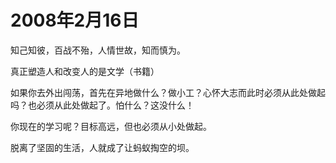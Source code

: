 # 2008年2月16日

知己知彼，百战不殆，人情世故，知而慎为。



真正塑造人和改变人的是文学（书籍）



如果你去外出闯荡，首先在异地做什么？做小工？心怀大志而此时必须从此处做起吗？也必须从此处做起了。怕什么？这没什么！

你现在的学习呢？目标高远，但也必须从小处做起。

脱离了坚固的生活，人就成了让蚂蚁掏空的坝。